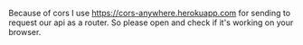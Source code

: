 Because of cors I use https://cors-anywhere.herokuapp.com for sending to request our api as a router. So please open and check if it's working on your browser.



